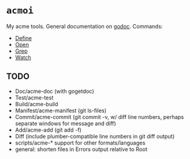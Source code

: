 `acmoi`
=======

My acme tools. General documentation on [godoc](https://godoc.org/github.com/whilp/acmoi). Commands:

-	[Define](https://godoc.org/github.com/whilp/acmoi/cmd/Define)
-	[Open](https://godoc.org/github.com/whilp/acmoi/cmd/Open)
-	[Grep](https://godoc.org/github.com/whilp/acmoi/cmd/Grep)
-	[Watch](https://godoc.org/github.com/whilp/acmoi/cmd/Watch)

TODO
----

-	Doc/acme-doc (with gogetdoc)
-	Test/acme-test
-	Build/acme-build
-	Manifest/acme-manifest (git ls-files)
-	Commit/acme-commit (git commit -v, w/ diff line numbers, perhaps separate windows for message and diff)
-	Add/acme-add (git add -f)
-	Diff (include plumber-compatible line numbers in git diff output)
-	scripts/acme-* support for other formats/languages
-	general: shorten files in Errors output relative to Root
